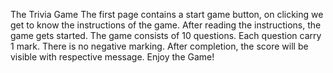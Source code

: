 The Trivia Game The first page contains a start game button, on clicking we get to know the instructions of the game. After reading the instructions, the game gets started. The game consists of 10 questions. Each question carry 1 mark. There is no negative marking. After completion, the score will be visible with respective message. Enjoy the Game!
